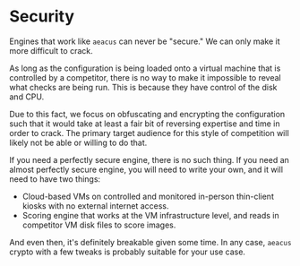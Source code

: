# Security

Engines that work like `aeacus` can never be "secure." We can only make it more difficult to crack.

As long as the configuration is being loaded onto a virtual machine that is controlled by a competitor, there is no way to make it impossible to reveal what checks are being run. This is because they have control of the disk and CPU.

Due to this fact, we focus on obfuscating and encrypting the configuration such that it would take at least a fair bit of reversing expertise and time in order to crack. The primary target audience for this style of competition will likely not be able or willing to do that.

If you need a perfectly secure engine, there is no such thing. If you need an almost perfectly secure engine, you will need to write your own, and it will need to have two things:

- Cloud-based VMs on controlled and monitored in-person thin-client kiosks with no external internet access.
- Scoring engine that works at the VM infrastructure level, and reads in competitor VM disk files to score images.

And even then, it's definitely breakable given some time. In any case, `aeacus` crypto with a few tweaks is probably suitable for your use case.

